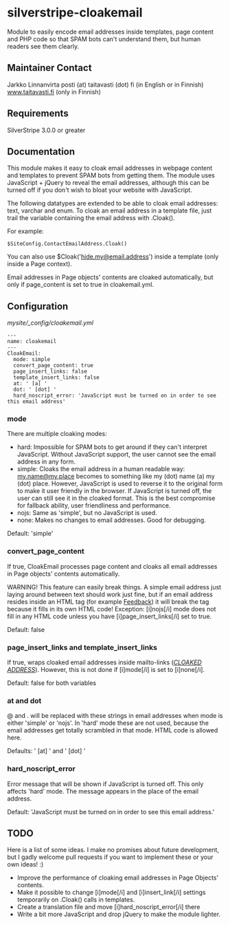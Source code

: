 silverstripe-cloakemail
=======================

Module to easily encode email addresses inside templates, page content and PHP code so that SPAM bots can't understand them, but human readers see them clearly.


## Maintainer Contact

 Jarkko Linnanvirta
 posti (at) taitavasti (dot) fi (in English or in Finnish)
 www.taitavasti.fi (only in Finnish)

## Requirements

SilverStripe 3.0.0 or greater

## Documentation

This module makes it easy to cloak email addresses in webpage content and templates to prevent SPAM bots from getting them. The module uses JavaScript + jQuery to reveal the email addresses, although this can be turned off if you don't wish to bloat your website with JavaScript.

The following datatypes are extended to be able to cloak email addresses: text, varchar and enum. To cloak an email address in a template file, just trail the variable containing the email address with .Cloak().

For example:

	$SiteConfig.ContactEmailAddress.Cloak()
	
You can also use $Cloak('hide.my@email.address') inside a template (only inside a Page context).

Email addresses in Page objects' contents are cloaked automatically, but only if page_content is set to true in cloakemail.yml.

## Configuration

*mysite/_config/cloakemail.yml*

	---
	name: cloakemail
	---
	CloakEmail:
	  mode: simple
	  convert_page_content: true
	  page_insert_links: false
	  template_insert_links: false
      at: ' [a] '
      dot: ' [dot] '
      hard_noscript_error: 'JavaScript must be turned on in order to see this email address'
	  
### mode

There are multiple cloaking modes:
 - hard: Impossible for SPAM bots to get around if they can't interpret JavaScript. Without JavaScript support, the user cannot see the email address in any form.
 - simple: Cloaks the email address in a human readable way: my.name@my.place becomes to something like my (dot) name (a) my (dot) place. However, JavaScript is used to reverse it to the original form to make it user friendly in the browser. If JavaScript is turned off, the user can still see it in the cloaked format. This is the best compromise for fallback ability, user friendliness and performance.
 - nojs: Same as 'simple', but no JavaScript is used.
 - none: Makes no changes to email addresses. Good for debugging.
 
Default: 'simple'
 
### convert_page_content

If true, CloakEmail processes page content and cloaks all email addresses in Page objects' contents automatically.

WARNING! This feature can easily break things. A simple email address just laying around between text should work just fine, but if an email address resides inside an HTML tag (for example <a href="mailto:send.mail@to.me">Feedback</a>) it will break the tag because it fills in its own HTML code! Exception: [i]nojs[/i] mode does not fill in any HTML code unless you have [i]page_insert_links[/i] set to true.

Default: false

### page_insert_links and template_insert_links

If true, wraps cloaked email addresses inside mailto-links (<a href="mailto:*CLOAKED ADDRESS*">*CLOAKED ADDRESS*</a>). However, this is not done if [i]mode[/i] is set to [i]none[/i].

Default: false for both variables

### at and dot

@ and . will be replaced with these strings in email addresses when mode is either 'simple' or 'nojs'. In 'hard' mode these are not used, because the email addresses get totally scrambled in that mode. HTML code is allowed here.

Defaults: ' [at] ' and ' [dot] '

### hard_noscript_error

Error message that will be shown if JavaScript is turned off. This only affects 'hard' mode. The message appears in the place of the email address.

Default: 'JavaScript must be turned on in order to see this email address.'

## TODO

Here is a list of some ideas. I make no promises about future development, but I gadly welcome pull requests if you want to implement these or your own ideas! :)

- Improve the performance of cloaking email addresses in Page Objects' contents.
- Make it possible to change [i]mode[/i] and [i]insert_link[/i] settings temporarily on .Cloak() calls in templates.
- Create a translation file and move [i]hard_noscript_error[/i] there
- Write a bit more JavaScript and drop jQuery to make the module lighter.

